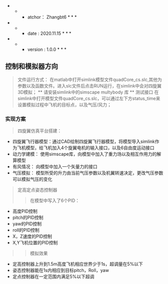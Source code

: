   * * * atchor： Zhangbt6 * * *
  * * * date  : 2020.11.15 * * *
  * * * version : 1.0.0 * * *


## 控制和模拟器方向

> 文件运行方式：
      在matlab中打开simlink模型文件quadCore_cs.slc,其他为参数以及函数文件。进入slc文件后点击RUN运行，在simlink中会对四旋翼3D模拟；
		** 请安装simlink中的simscape multybody 库 **
> 测试接口
      在simlink中打开模型文件quadCore_cs.slc，可以通过左下方status_time来设置模拟过程中飞机的目标点，以及气压/风力；

### 实现方案

> 四旋翼仿真平台搭建：
- 四旋翼飞行器模型：通过CAD绘制四旋翼飞行器模型，将模型导入simlink作为飞机模型，给飞机加入4个旋翼电机的输入接口，以及6自由度运动接口
- 动力学建模： 使用simscape库，向模型中加入了重力场以及相互作用力的解算模型	
- 有风情况： 向模型中加入一个矢量力的接口
- 气压模拟： 模型所受的升力由当前气压参数以及机翼转速决定，更改气压参数可以模拟气压的变化
> 定高定点姿态控制器
>> 在模型中写入了6个PID：
- 高度PID控制
- pitch的PID控制
- yaw的PID控制
- roll的PID控制
- X，Z速度的PID控制
- X,Y飞机位置的PID控制
>> 模拟效果 
- 定高控制器上升到1.5m高度飞机相应世界少于1s，超调量在5%以下
- 姿态控制器能在1s内相应到目标pitch，Roll，yaw
- 定点控制器在一定范围内满足5%以下超调



